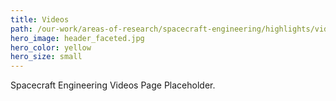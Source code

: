 ```yaml
---
title: Videos
path: /our-work/areas-of-research/spacecraft-engineering/highlights/videos
hero_image: header_faceted.jpg
hero_color: yellow
hero_size: small
---
```

Spacecraft Engineering Videos Page Placeholder.